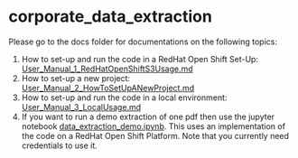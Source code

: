 # corporate_data_extraction

Please go to the docs folder for documentations on the following topics:

1) How to set-up and run the code in a RedHat Open Shift Set-Up: [User_Manual_1_RedHatOpenShiftS3Usage.md](./docs/User_Manual_1_RedHatOpenShiftS3Usage.md)
2) How to set-up a new project: [User_Manual_2_HowToSetUpANewProject.md](./docs/User_Manual_2_HowToSetUpANewProject.md)
3) How to set-up and run the code in a local environment: [User_Manual_3_LocalUsage.md](./docs/User_Manual_3_LocalUsage.md)  
4) If you want to run a demo extraction of one pdf then use the jupyter notebook [data_extraction_demo.ipynb](./docs/data_extraction_demo.ipynb). 
This uses an implementation of the code on a RedHat Open Shift Platform. Note that
you currently need credentials to use it.
